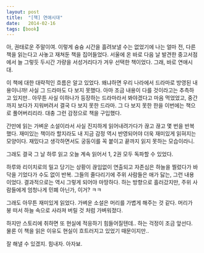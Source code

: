 ```yaml
---
layout: post
title:  "[책] 연애시대"
date:   2014-02-16
tags: [book]
---
```


아, 권태로운 주말이여. 이렇게 슝슝 시간을 흘려보낼 수는 없었기에 나는 얼마 전, 다른 책을 읽는다고 사놓고 재쳐둔 책을 집어들었다. 서울에 온 바로 다음 날 발견한 중고서점에서 늘 그렇듯 두시간 가량을 서성거리다가 겨우 선택한 책이었다. 그래, 바로 연애시대. 

  이 책에 대한 대략적인 흐름은 알고 있었다. 왜냐하면 우리 나라에서 드라마로 방영된 내용이니까! 사실 그 드라마도 다 보지 못했다. 아마 조금 내용이 다를 것이라고는 추측하고 있지만.. 아무튼 사실 이하나가 등장하는 드라마라서 봐야겠다고 마음 먹었었고, 중간까지 보다가 지워버려서 결국 다 보지 못한 드라마. 그 다 보지 못한 한을 이번에는 책으로 풀어버리리라. 대충 그런 감정으로 책을 구입했다. 

  간만에 읽는 가벼운 소설이라서 사실 진지하게 읽어내려가다가 끊고 끊고 몇 번을 반복했다. 재미있는 책이라 할지라도 내 지금 감정 역시 반영되어야 더욱 재미있게 읽혀지는 모양이다. 재밌다고 생각하면서도 궁둥이를 꼭 붙이고 끝까지 읽지 못하는 모습이라니. 

  그래도 결국 그 날 하루 읽고 오늘 계속 읽어서 1, 2권 모두 독파할 수 있었다. 

  하루와 리이치로의 밀고 당기는 상황이 끊임없이 연출되고 자존심은 하늘을 찔렀다가 바닥을 기었다가 수도 없이 반복. 그들의 줄다리기에 주위 사람들은 애가 닳는, 그런 내용이었다. 결과적으로는 역시 그렇게 되어야 마땅하다. 하는 방향으로 흘러갔지만, 주위 사람들에게 엄청나게 민폐 아닌가, 이거? ㅋㅋ 

  그래도 아무튼 재미있게 읽었다. 가벼운 소설은 머리를 가볍게 해주는 것 같다. 머리가 붕 떠서 하늘 속으로 사라져 버릴 것 처럼 가벼워졌다. 

  하지만 스토리에 취하면 또 현실에 적응하기 힘들어질텐데.. 하는 걱정이 조금 앞선다. 물론 이 책을 읽은 이유도 현실이 흐트러지고 있었기 때문이지만.. 

  잘 해낼 수 있겠지. 힘내자. 아자뵤.